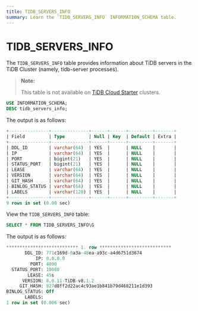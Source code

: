 ```yaml
---
title: TIDB_SERVERS_INFO
summary: Learn the `TIDB_SERVERS_INFO` INFORMATION_SCHEMA table.
---
```


# TIDB_SERVERS_INFO

The `TIDB_SERVERS_INFO` table provides information about TiDB servers in the TiDB Cluster (namely, tidb-server processes).

> **Note:**
>
> This table is not available on [TiDB Cloud Starter](https://docs.tidb.io/tidbcloud/select-cluster-tier#tidb-cloud-starter) clusters.

```sql
USE INFORMATION_SCHEMA;
DESC tidb_servers_info;
```

The output is as follows:

```sql
+---------------+--------------+------+------+---------+-------+
| Field         | Type         | Null | Key  | Default | Extra |
+---------------+--------------+------+------+---------+-------+
| DDL_ID        | varchar(64)  | YES  |      | NULL    |       |
| IP            | varchar(64)  | YES  |      | NULL    |       |
| PORT          | bigint(21)   | YES  |      | NULL    |       |
| STATUS_PORT   | bigint(21)   | YES  |      | NULL    |       |
| LEASE         | varchar(64)  | YES  |      | NULL    |       |
| VERSION       | varchar(64)  | YES  |      | NULL    |       |
| GIT_HASH      | varchar(64)  | YES  |      | NULL    |       |
| BINLOG_STATUS | varchar(64)  | YES  |      | NULL    |       |
| LABELS        | varchar(128) | YES  |      | NULL    |       |
+---------------+--------------+------+------+---------+-------+
9 rows in set (0.00 sec)
```

View the `TIDB_SERVERS_INFO` table:

```sql
SELECT * FROM TIDB_SERVERS_INFO\G
```

The output is as follows:

```sql
*************************** 1. row ***************************
       DDL_ID: 771c169d-0a3a-48ea-a93c-a4d6751d3674
           IP: 0.0.0.0
         PORT: 4000
  STATUS_PORT: 10080
        LEASE: 45s
      VERSION: 8.0.11-TiDB-v8.1.2
     GIT_HASH: 827d8ff2d22ac4c93ae1b841b79d468211e1d393
BINLOG_STATUS: Off
       LABELS:
1 row in set (0.006 sec)
```
